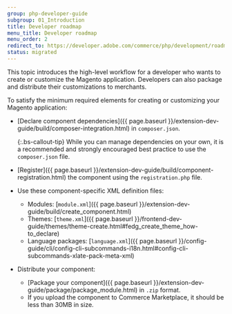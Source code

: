 ```yaml
---
group: php-developer-guide
subgroup: 01_Introduction
title: Developer roadmap
menu_title: Developer roadmap
menu_order: 2
redirect_to: https://developer.adobe.com/commerce/php/development/roadmap/
status: migrated
---
```


This topic introduces the high-level workflow for a developer who wants to create or customize the Magento application. Developers can also package and distribute their customizations to merchants.

To satisfy the minimum required elements for creating or customizing your Magento application:

*  [Declare component dependencies]({{ page.baseurl }}/extension-dev-guide/build/composer-integration.html) in `composer.json`.

   {:.bs-callout-tip}
   While you can manage dependencies on your own, it is a recommended and strongly encouraged best practice to use the `composer.json` file.

*  [Register]({{ page.baseurl }}/extension-dev-guide/build/component-registration.html) the component using the `registration.php` file.
*  Use these component-specific XML definition files:
   *  Modules: [`module.xml`]({{ page.baseurl }}/extension-dev-guide/build/create_component.html)
   *  Themes: [`theme.xml`]({{ page.baseurl }}/frontend-dev-guide/themes/theme-create.html#fedg_create_theme_how-to_declare)
   *  Language packages: [`language.xml`]({{ page.baseurl }}/config-guide/cli/config-cli-subcommands-i18n.html#config-cli-subcommands-xlate-pack-meta-xml)

*  Distribute your component:
   *  [Package your component]({{ page.baseurl }}/extension-dev-guide/package/package_module.html) in `.zip` format.
   *  If you upload the component to Commerce Marketplace, it should be less than 30MB in size.
